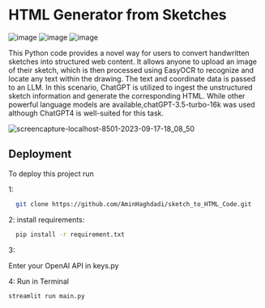 # HTML Generator from Sketches 
![image](https://img.shields.io/badge/Streamlit-FF4B4B.svg?style=for-the-badge&logo=Streamlit&logoColor=white)
![image](https://img.shields.io/badge/OpenAI-412991.svg?style=for-the-badge&logo=OpenAI&logoColor=white)
![image](https://img.shields.io/badge/-LangChain-32CD32?logo=LangChain&logoColor=white&style=for-the-badge)

This Python code provides a novel way for users to convert handwritten sketches into structured web content. It allows anyone to upload an image of their sketch, which is then processed using EasyOCR to recognize and locate any text within the drawing. The text and coordinate data is passed to an LLM. In this scenario, ChatGPT is utilized to ingest the unstructured sketch information and generate the corresponding HTML. While other powerful language models are available,chatGPT-3.5-turbo-16k was used although ChatGPT4 is well-suited for this task.

![screencapture-localhost-8501-2023-09-17-18_08_50](https://github.com/AminHaghdadi/sketch_to_HTML_Code/assets/87299853/5e92e4c7-cb54-490c-bbad-80464de276b7)

## Deployment

To deploy this project run

1:
```bash
  git clone https://github.com/AminHaghdadi/sketch_to_HTML_Code.git
```
2: install requirements:
```bash
  pip install -r requirement.txt 
```
3:

Enter your OpenAI API in keys.py 

4: Run in Terminal
```bash
streamlit run main.py
```
